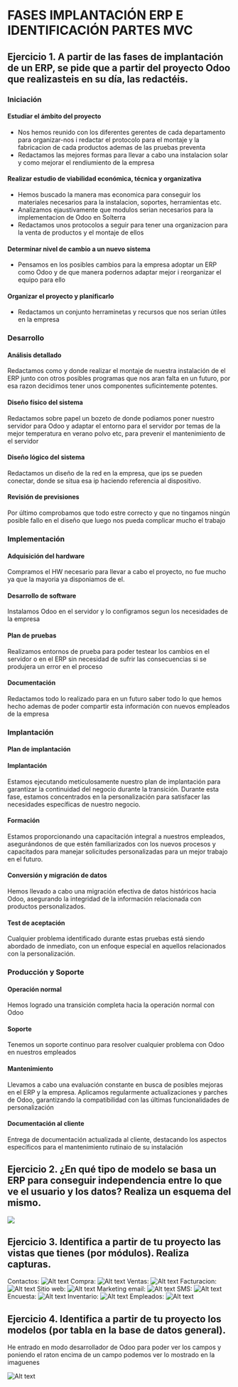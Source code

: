 # FASES IMPLANTACIÓN ERP E IDENTIFICACIÓN PARTES MVC
## Ejercicio 1. A partir de las fases de implantación de un ERP, se pide que a partir del proyecto Odoo que realizasteis en su día, las redactéis. 
### Iniciación
#### Estudiar el ámbito del proyecto
- Nos hemos reunido con los diferentes gerentes de cada departamento para organizar-nos i redactar el protocolo para el montaje y la fabricacion de cada productos ademas de las pruebas preventa
- Redactamos las mejores formas para llevar a cabo una instalacion solar y como mejorar el rendiumiento de la empresa
#### Realizar estudio de viabilidad económica, técnica y organizativa
- Hemos buscado la manera mas economica para conseguir los materiales necesarios para la instalacion, soportes, herramientas etc.
- Analizamos ejaustivamente que modulos serian necesarios para la implementacion de Odoo en Solterra
- Redactamos unos protocolos a seguir para tener una organizacion para la venta de productos y el montaje de ellos
#### Determinar nivel de cambio a un nuevo sistema
- Pensamos en los posibles cambios para la empresa adoptar un ERP como Odoo y de que manera podernos adaptar mejor i reorganizar el equipo para ello
#### Organizar el proyecto y planificarlo
- Redactamos un conjunto herraminetas y recursos que nos serian útiles en la empresa 

### Desarrollo
#### Análisis detallado
Redactamos como y donde realizar el montaje de nuestra instalación de el ERP junto con otros posibles programas que nos aran falta en un futuro, por esa razon decidimos tener unos componentes suficintemente potentes.
#### Diseño físico del sistema
Redactamos sobre papel un bozeto de donde podiamos poner nuestro servidor para Odoo y adaptar el entorno para el servidor por temas de la mejor temperatura en verano polvo etc, para prevenir el mantenimiento de el servidor
#### Diseño lógico del sistema
Redactamos un diseño de la red en la empresa, que ips se pueden conectar, donde se situa esa ip haciendo referencia al dispositivo.
#### Revisión de previsiones
Por último comprobamos que todo estre correcto y que no tingamos ningún posible fallo en el diseño que luego nos pueda complicar mucho el trabajo
### Implementación
#### Adquisición del hardware
Compramos el HW necesario para llevar a cabo el proyecto, no fue mucho ya que la mayoria ya disponiamos de el. 
#### Desarrollo de software
Instalamos Odoo en el servidor y lo configramos segun los necesidades de la empresa
#### Plan de pruebas
Realizamos entornos de prueba para poder testear los cambios en el servidor o en el ERP sin necesidad de sufrir las consecuencias si se produjera un error en el proceso
#### Documentación
Redactamos todo lo realizado para en un futuro saber todo lo que hemos hecho ademas de poder compartir esta información con nuevos empleados de la empresa

### Implantación
#### Plan de implantación

#### Implantación
Estamos ejecutando meticulosamente nuestro plan de implantación para garantizar la continuidad del negocio durante la transición.
Durante esta fase, estamos concentrados en la personalización para satisfacer las necesidades específicas de nuestro negocio.
#### Formación
Estamos proporcionando una capacitación integral a nuestros empleados, asegurándonos de que estén familiarizados con los nuevos procesos y capacitados para manejar solicitudes personalizadas para un mejor trabajo en el futuro.
#### Conversión y migración de datos
Hemos llevado a cabo una migración efectiva de datos históricos hacia Odoo, asegurando la integridad de la información relacionada con productos personalizados.
#### Test de aceptación
Cualquier problema identificado durante estas pruebas está siendo abordado de inmediato, con un enfoque especial en aquellos relacionados con la personalización.
### Producción y Soporte
#### Operación normal
Hemos logrado una transición completa hacia la operación normal con Odoo
#### Soporte
Tenemos un soporte continuo para resolver cualquier problema con Odoo en nuestros empleados
#### Mantenimiento
Llevamos a cabo una evaluación constante en busca de posibles mejoras en el ERP y la empresa. Aplicamos regularmente actualizaciones y parches de Odoo, garantizando la compatibilidad con las últimas funcionalidades de personalización
#### Documentación al cliente
Entrega de documentación actualizada al cliente, destacando los aspectos específicos para el mantenimiento rutinaio de su instalación

## Ejercicio 2. ¿En qué tipo de modelo se basa un ERP para conseguir independencia entre lo que ve el usuario y los datos? Realiza un esquema del mismo. 
![](Untitled-2023-12-11-2338.png)
## Ejercicio 3. Identifica a partir de tu proyecto las vistas que tienes (por módulos). Realiza capturas. 
Contactos:
![Alt text](image-4.png)
Compra: 
![Alt text](image-1.png)
Ventas: 
![Alt text](image.png)
Facturacion:
![Alt text](image-2.png)
Sitio web:
![Alt text](image-3.png)
Marketing email:
![Alt text](image-5.png)
SMS:
![Alt text](image-6.png)
Encuesta:
![Alt text](image-7.png)
Inventario:
![Alt text](image-8.png)
Empleados:
![Alt text](image-9.png)
## Ejercicio 4. Identifica a partir de tu proyecto los modelos (por tabla en la base de datos general).
He entrado en modo desarrollador de Odoo para poder ver los campos y poniendo el raton encima de un campo podemos ver lo mostrado en la imaguenes

![Alt text](image.png)
